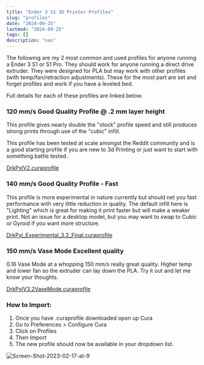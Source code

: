 ```yaml
---
title: "Ender 3 S1 3D Printer Profiles"
slug: "profiles"
date: "2024-09-25"
lastmod: "2024-09-25"
tags: []
description: "nan"
---
```


The following are my 2 most common and used profiles for anyone running a Ender 3 S1 or S1 Pro. They should work for anyone running a direct drive extruder. They were designed for PLA but may work with other profiles (with temp/fan/retraction adjustments). These for the most part are set and forget profiles and work if you have a leveled bed.

Full details for each of these profiles are linked below.

### 120 mm/s Good Quality Profile @ .2 mm layer height

This profile gives nearly double the "stock" profile speed and still produces strong prints through use of the "cubic" infill.

This profile has been tested at scale amongst the Reddit community and is a good starting profile if you are new to 3d Printing or just want to start with something battle tested.

[DrkPxlV2.curaprofile](/printer-profiles/DrkPxlV2.curaprofile.zip)

### 140 mm/s Good Quality Profile - Fast

This profile is more experimental in nature currently but should net you fast performance with very little reduction in quality. The default infill here is "Lighting" which is great for making it print faster but will make a weaker print. Not an issue for a desktop model, but you may want to swap to Cubic or Gyroid if you want more structure.

[DrkPxl_Experimental_3.2_Final.curaprofile](/printer-profiles/DrkPxl_Experimental_3.2_Final.curaprofile.zip)

### 150 mm/s Vase Mode Excellent quality

0.16 Vase Mode at a whopping 150 mm/s really great quality. Higher temp and lower fan so the extruder can lay down the PLA. Try it out and let me know your thoughts.

[DrkPxlV3.2VaseMode.curaprofile](/printer-profiles/DrkPxlV3.2VaseMode.curaprofile.zip)

### How to Import:

1. Once you have .curaprofile downloaded open up Cura
2. Go to Preferences > Configure Cura
3. Click on Profiles
4. Then Import
5. The new profile should now be available in your dropdown list.

![Screen-Shot-2023-02-17-at-9](/images/01-am-1024x808.png)

